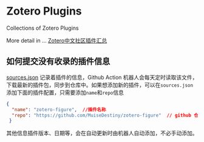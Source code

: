 # Zotero Plugins

Collections of Zotero Plugins

More detail in ...
[Zotero中文社区插件汇总](https://zoteroplugins.netlify.app/#/)

## 如何提交没有收录的插件信息

[sources.json](https://github.com/l0o0/ZoteroPlugins/blob/main/sources.json) 记录着插件的信息，Github Action 机器人会每天定时读取该文件，下载最新的插件包，同步到仓库中。如果想添加新的插件，可以在`sources.json`添加下面的插件配置，只需要添加`name`和`repo`信息

```json
{
  "name": "zotero-figure",  //插件名称
  "repo": "https://github.com/MuiseDestiny/zotero-figure"  // github 仓库地址
 }
```

其他信息插件版本、日期等，会在自动更新时由机器人自动添加，不必手动添加。
